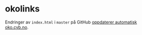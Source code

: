 # okolinks

Endringer av `index.html` i `master` på GitHub
[oppdaterer automatisk](https://github.com/cybernetisk/okotools/actions)
[oko.cyb.no](http://oko.cyb.no).

